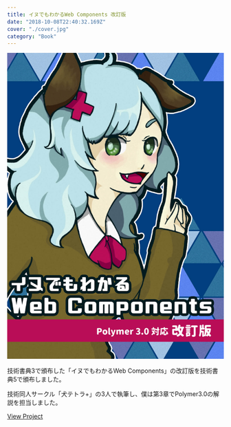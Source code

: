 ```yaml
---
title: イヌでもわかるWeb Components 改訂版
date: "2018-10-08T22:40:32.169Z"
cover: "./cover.jpg"
category: "Book"
---
```


![表紙](./cover.jpg)

技術書典3で頒布した「イヌでもわかるWeb Components」の改訂版を技術書典5で頒布しました。

技術同人サークル「犬テトラ+」の3人で執筆し、僕は第3章でPolymer3.0の解説を担当しました。

[View Project](https://inutetraplus.booth.pm/items/1041988)
